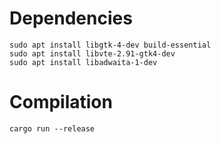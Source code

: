 # Dependencies
```
sudo apt install libgtk-4-dev build-essential
sudo apt install libvte-2.91-gtk4-dev
sudo apt install libadwaita-1-dev
```

# Compilation
```
cargo run --release
```
